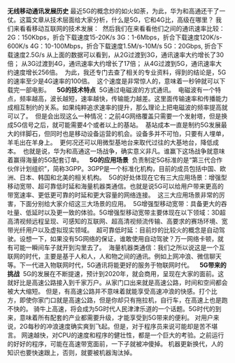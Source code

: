**无线移动通讯发展历史**
最近5G的概念炒的如火如荼，为此，华为和高通还干了一仗。这篇文章从技术层面给大家分析，什么是5G，它和4G比，高级在哪里？
我们来看看移动互联网的技术发展：
<img src="https://mmbiz.qpic.cn/mmbiz_png/vlAic8zczibw6YdB1XNdGfCETb9FMBxrkibeIoWSBCtACAkbiaL99erwPkTnK52hKooOe54f2IxHDlpqTVOmZnv6Jg/640?wx_fmt=png" alt="" data-copyright="0" data-ratio="0.42074074074074075" data-s="300,640" data-type="png" data-w="675">
然后我们在来看看他们之间的通讯速率比较：
2G：150Kbps，折合下载速度15-20K/s
3G：1-6Mbps，折合下载速度120K/s-600K/s
4G：10-100Mbps，折合下载速度1.5M/s-10M/s
5G：20Gbps,&nbsp;折合下载速度2.5G/s
从上面的数据可以看到，从2G过渡到3G，通讯速率大约增长了30倍； 从3G过渡到4G，通讯速率大约增长了17倍；&nbsp;从4G过渡到5G，通讯速率大约速度增长256倍。
&nbsp;为此，我还专门去查了相关的专业资料，得到的结论是，5G的速率至少是4G速率的100倍。
&nbsp;这个速度是非常惊人的，意味着一秒钟就可以下载完一部电影。
&nbsp;
**&nbsp;5G的技术特点**
&nbsp;5G通过电磁波的方式通讯。
&nbsp;电磁波有一个特点，频率越高，波长越短，速率越快，传输能力越差。这里面传输速率和传播能力成相互制约的关系。如果纯粹追求速率的提升，那么理论上把电磁波的频率提高就可以了。
&nbsp;但是会出现这么一种情况：之前4G网络覆盖只需要一个发射塔，但是换成5G信号之后，就可能需要4个或者以上的基站。
&nbsp;基站成本一直是制约5G发展最大的绊脚石，但同时也是移动设备运营的机会。设备多并不可怕，只要有人埋单，羊毛出在羊身上。
&nbsp;更何况还可以用微型基地台来取代过往的大基地台，降低成本。
&nbsp;也就是说，华为和高通这一场战争，确实意义非凡。谁赢下这场战争就意味着赢得海量的5G配套订单。
&nbsp;
**&nbsp;5G的应用场景**
&nbsp;负责制定5G标准的是“第三代合作伙伴计划组织”，简称3GPP。3GPP是一个标准化机构，目前的成员包括中国、欧洲、日本、韩国和北美的相关机构。
&nbsp;5G的好处体现在它有三大应用场景：增强型移动宽带、超可靠低时延和海量机器类通信。也就是说5G可以给用户带来更高的带宽速率、更低更可靠的时延和更大容量的网络连接。
&nbsp;这三大应用场景非常的厉害，下面分别给大家介绍这三大场景的应用。
&nbsp;5G增强型移动宽带：具备更大的吞吐量、低延时以及更一致的体验。5G增强型移动宽带主要体现在以下领域：3D超高清视频远程呈现、可感知的互联网、超高清视频流传输、高要求的赛场环境、宽带光纤用户以及虚拟现实领域。
&nbsp;超可靠低时延：目前炒的比较火的概念是自动驾驶。设想一下，如果没有5G网络的保证，谁敢使用自动驾驶？万一网络卡顿，就有可能一瞬间车子就开到沟里去了。
&nbsp;海量机器类通信：我们之所以说这是一个互联网的时代，主要是基于人和人，人和物之间的通讯。例如上网冲浪、微信聊天等。下一代进入物联网时代，5G通讯将能更好的服务于物联网时代。
&nbsp;
**&nbsp;5G带来的挑战**
&nbsp;5G的发展在不断提速，预计到2020年，就会商用，呈现在大家的面前。这就好比是高速公路接入到千家万户。从家门口出来就是高速公路，时间和空间都会被大大缩短。
但是，有高速公路并不意味着就能享受高速冲浪的快感。打个比方，即使你家门口就是高速公路，但是你却只有拖拉机，自行车，在高速上也是跑不快的。
骑牛上高速，将会成为5G时代人民津津乐道的一个话题。5G时代的到来，意味着所有配套的产业都需要升级，才能享受到5G带来的便利。
对用户来说，2G每秒的冲浪速度确实爽到飞起。但是，对于程序员来说可能却是苦不堪言。
网速越快，对CPU的速度和程序的健壮性，都是一个巨大的考验。之前运行的好好的程序，可能在高速带宽面前，一下子就被冲傻掉。
机器更新换代，人的知识也要快速跟上，否则，就要被机器淘汰掉。